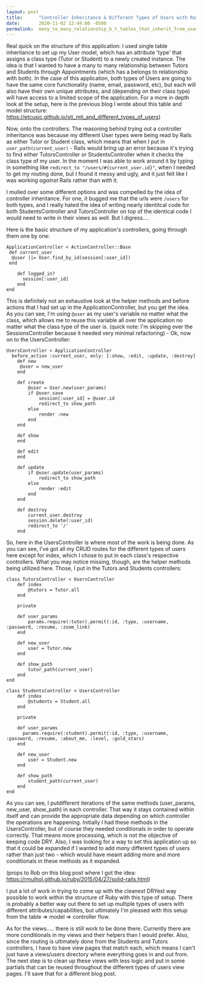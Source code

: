 ```yaml
---
layout: post
title:      "Controller Inheritance & Different Types of Users with Rails"
date:       2020-11-02 12:44:06 -0500
permalink:  many_to_many_relationship_b_t_tables_that_inherit_from_user_table
---
```



Real quick on the structure of this application: I used single table inheritance to set up my User model, which has an attribute 'type' that assigns a class type (Tutor or Student) to a newly created instance. The idea is that I wanted to have a many to many relationship between Tutors and Students through Appointments (which has a belongs to relationship with both). In the case of this application, both types of Users are going to have the same core functionality (name, email, password, etc), but each will also have their own unique attributes, and (depending on their class type) will have access to a limited scope of the application. For a more in depth look at the setup, here is the previous blog I wrote about this table and model structure:   https://etcusic.github.io/sti_mti_and_different_types_of_users)

Now, onto the controllers. The reasoning behind trying out a controller inheritance was because my different User types were being read by Rails as either Tutor or Student class, which means that when I put in `user_path(current_user)` - Rails would bring up an error because it's trying to find either TutorsController or StudentsController when it checks the class type of my user. In the moment I was able to work around it by typing in something like `redirect_to "/users/#{current_user.id}"`, when I needed to get my routing done, but I found it messy and ugly, and it just felt like I was working *against* Rails rather than *with* it. 

I mulled over some different options and was compelled by the idea of controller inheritance. For one, it bugged me that the urls were `/users` for both types, and I really hated the idea of writing nearly identitcal code for both StudentsController and TutorsController on top of the identical code I would need to write in their views as well. But I digress....

Here is the basic structure of my application's controllers, going through them one by one:

```
ApplicationController < ActionController::Base
 def current_user
  @user ||= User.find_by_id(session[:user_id])
 end
	
	def logged_in?
	  session[:user_id]
	end
end
```

This is definitely not an exhaustive look at the helper methods and before actions that I had set up in the ApplicationController, but you get the idea. As you can see, I'm using `@user` as my user's variable no matter what the class, which allows me to reuse this variable all over the application no matter what the class type of the user is.  (quick note: I'm skipping over the SessionsController because it needed very minimal refactoring) - Ok, now on to the UsersController:

```
UsersController < ApplicationController
  before_action :current_user, only: [:show, :edit, :update, :destroy]
	def new
	 @user = new_user
	end

    def create
        @user = User.new(user_params)
        if @user.save   
            session[:user_id] = @user.id
            redirect_to show_path
        else
            render :new
        end
    end

    def show
    end

    def edit
    end

    def update
        if @user.update(user_params)
            redirect_to show_path 
        else 
            render :edit
        end
    end

    def destroy
        current_user.destroy
        session.delete(:user_id)
        redirect_to '/'
    end
```

So, here in the UsersController is where most of the work is being done. As you can see, I've got all my CRUD routes for the different types of users here except for index, which I chose to put in each class's respective controllers. What you may notice missing, though, are the helper methods being utilized here. Those, I put in the Tutors and Students controllers:

```
class TutorsController < UsersController
    def index
        @tutors = Tutor.all
    end

    private

    def user_params
        params.require(:tutor).permit(:id, :type, :username, :password, :resume, :zoom_link)
    end

    def new_user
        user = Tutor.new
    end

    def show_path
        tutor_path(current_user)
    end
end

class StudentsController < UsersController
    def index
        @students = Student.all
    end

    private

    def user_params
      params.require(:student).permit(:id, :type, :username, :password, :resume, :about_me, :level, :gold_stars)
    end

    def new_user
        user = Student.new
    end

    def show_path
        student_path(current_user)
    end
end
```

As you can see, I putdifferent iterations of the same methods (user_params, new_user, show_path) in each controller. That way it stays contained within itself and can provide the appropriate data depending on which controller the operations are happening. Initially I had these methods in the UsersController, but of course they needed conditionals in order to operate correctly. That means more processing, which is not the objective of keeping code DRY. Also, I was looking for a way to set this application up so that it could be expanded if I wanted to add *many* different types of users rather than just two - which would have meant adding more and more conditionals in these methods as it expanded. 

(props to Rob on this blog post where I got the idea: https://rmulhol.github.io/ruby/2015/04/27/solid-rails.html)

I put a lot of work in trying to come up with the cleanest DRYest way possible to work within the structure of Ruby with this type of setup. There is probably a better way out there to set up multiple types of users with different attributes/capabilities, but ultimately I'm pleased with this setup from the table => model => controller flow. 

As for the views..... there is still work to be done there. Currently there are more conditionals in my views and their helpers than I would prefer. Also, since the routing is ultimately done from the Students and Tutors controllers, I have to have view pages that match each, which means I can't just have a views/users directory where everything goes in and out from. The next step is to clean up these views with less logic and put in some partials that can be reused throughout the different types of users view pages. I'll save that for a different blog post.
